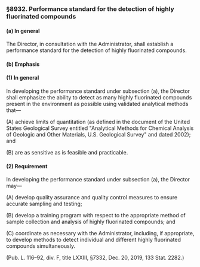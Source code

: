 ### §8932. Performance standard for the detection of highly fluorinated compounds ###

#### (a) In general ####

The Director, in consultation with the Administrator, shall establish a performance standard for the detection of highly fluorinated compounds.

#### (b) Emphasis ####

#### (1) In general ####

In developing the performance standard under subsection (a), the Director shall emphasize the ability to detect as many highly fluorinated compounds present in the environment as possible using validated analytical methods that—

(A) achieve limits of quantitation (as defined in the document of the United States Geological Survey entitled "Analytical Methods for Chemical Analysis of Geologic and Other Materials, U.S. Geological Survey" and dated 2002); and

(B) are as sensitive as is feasible and practicable.

#### (2) Requirement ####

In developing the performance standard under subsection (a), the Director may—

(A) develop quality assurance and quality control measures to ensure accurate sampling and testing;

(B) develop a training program with respect to the appropriate method of sample collection and analysis of highly fluorinated compounds; and

(C) coordinate as necessary with the Administrator, including, if appropriate, to develop methods to detect individual and different highly fluorinated compounds simultaneously.

(Pub. L. 116–92, div. F, title LXXIII, §7332, Dec. 20, 2019, 133 Stat. 2282.)